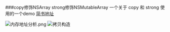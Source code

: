 ###copy修饰NSArray strong修饰NSMutableArray
一个关于 copy 和 strong 使用的一个demo
[简书地址](http://www.jianshu.com/p/2008e585c1a0)

![内存地址分析.png](http://upload-images.jianshu.io/upload_images/674752-041c56e2ba475c40.png)
![拷贝构造](http://upload-images.jianshu.io/upload_images/674752-ae52e179842c1a90.png)
